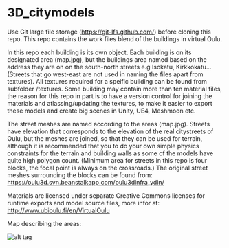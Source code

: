 # 3D_citymodels
Use Git large file storage (https://git-lfs.github.com/) before cloning this repo. This repo contains the work files blend of the buildings in virtual Oulu.

In this repo each building is its own object. Each building is on its designated area (map.jpg), 
but the buildings area named based on the address they are on on the south-north streets e.g Isokatu, Kirkkokatu... 
(Streets that go west-east are not used in naming the files apart from textures). All textures required for a speific 
building can be found from subfolder /textures. Some building may contain more than ten material files, the reason 
for this repo in part is to have a version control for joining the materials and atlassing/updating the textures, to make it easier to export these models and create big scenes in Unity, UE4, Meshmoon etc. 

The street meshes are named according to the areas (map.jpg). Streets have elevation that corresponds 
to the elevation of the real citystreets of Oulu, but the meshes are joined, so that they can be used for terrain, although it is recommended that you to do your own simple physics constraints for the terrain and building walls as some of the models  have quite high polygon count. 
(Minimum area for streets in this repo is four blocks, the focal point is always on the crossroads.) The original street meshes 
surrounding the blocks can be found from: 
https://oulu3d.svn.beanstalkapp.com/oulu3dinfra_ydin/ 

Materials are licensed under separate Creative Commons licenses for runtime exports and model source files, more infor at: http://www.ubioulu.fi/en/VirtualOulu

Map describing the areas:

![alt tag](https://github.com/Plij/3D_citymodels/blob/master/areas_map-3.jpg)

